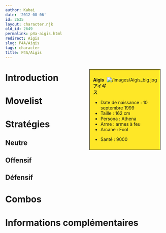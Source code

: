 ```yaml
---
author: Kabai
date: '2012-08-06'
id: 2635
layout: character.njk
old_id: 2649
permalink: p4a-aigis.html
redirect: Aigis
slug: P4A/Aigis
tags: character
title: P4A/Aigis
---
```


<div style="float:right; border: 1px black solid; background-color: #FEE727; width: 40%; margin:15px; padding:10px">
<div style="float:right">

![](/images/Aigis_big.jpg "/images/Aigis_big.jpg")

</div>
<div>

**Aigis**  
**アイギス**  
  

- Date de naissance : 10 septembre 1999
- Taille : 162 cm
- Persona : Athena
- Arme : armes à feu
- Arcane : Fool

<!-- -->

- Santé : 9000

</div>
</div>

# Introduction

# Movelist

# Stratégies

## Neutre

## Offensif

## Défensif

# Combos

# Informations complémentaires